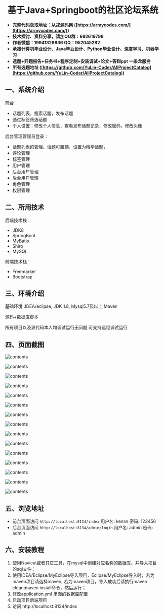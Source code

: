 <p><h1 align="center">基于Java+Springboot的社区论坛系统</h1></p>

- <b>完整代码获取地址：从戎源码网 ([https://armycodes.com/](https://armycodes.com/))</b>
- <b>技术探讨、资料分享，请加QQ群：692619798</b> 
- <b>作者微信：19941326836  QQ：952045282</b> 
- <b>承接计算机毕业设计、Java毕业设计、Python毕业设计、深度学习、机器学习</b>
- <b>选题+开题报告+任务书+程序定制+安装调试+论文+答辩ppt 一条龙服务</b>
- <b>所有选题地址 ([https://github.com/YuLin-Coder/AllProjectCatalog](https://github.com/YuLin-Coder/AllProjectCatalog)) </b>


## 一、系统介绍

前台：

- 话题列表，搜索话题，发布话题
- 通过标签筛选话题
- 个人设置：修改个人信息，查看发布话题记录，修改密码，修改头像

后台管理管理员登录：

- 话题列表的管理，话题可置顶、设置为精华话题，
- 评论管理
- 标签管理
- 用户管理
- 后台用户管理
- 后台用户管理
- 角色管理
- 权限管理

## 二、所用技术

后端技术栈：

- JDK8
- SpringBoot
- MyBatis
- Shiro
- MySQL

前端技术栈：

- Freemarker
- Bootstrap


## 三、环境介绍

基础环境 :IDEA/eclipse, JDK 1.8, Mysql5.7及以上,Maven

源码+数据库脚本

所有项目以及源代码本人均调试运行无问题 可支持远程调试运行

## 四、页面截图
![contents](./picture/picture1.png)

![contents](./picture/picture2.png)

![contents](./picture/picture3.png)

![contents](./picture/picture4.png)

![contents](./picture/picture5.png)

![contents](./picture/picture6.png)

![contents](./picture/picture7.png)

![contents](./picture/picture8.png)

![contents](./picture/picture9.png)

![contents](./picture/picture10.png)

![contents](./picture/picture11.png)

![contents](./picture/picture12.png)

![contents](./picture/picture13.png)

![contents](./picture/picture14.png)

![contents](./picture/picture15.png)


## 五、浏览地址

- 前台页面访问 `http://localhost:8134/index`  用户名: kenan 密码: 123456
- 后台页面访问 `http://localhost:8134/admin/login` 用户名: admin 密码: admin

## 六、安装教程

1. 使用Navicat或者其它工具，在mysql中创建对应名称的数据库，并导入项目的sql文件；
2. 使用IDEA/Eclipse/MyEclipse导入项目，Eclipse/MyEclipse导入时，若为maven项目请选择maven;
   若为maven项目，导入成功后请执行maven clean;maven install命令，然后运行；
3. 修改application.yml 里面的数据库配置
4. 启动项目后端项目
5. 访问  http://localhost:8134/index

